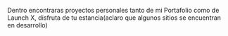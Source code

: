 
Dentro encontraras proyectos personales tanto de mi Portafolio como de Launch X, disfruta de tu estancia(aclaro que algunos sitios se encuentran en desarrollo)
